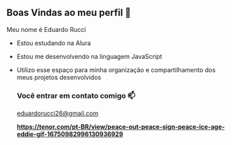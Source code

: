 ## Boas Vindas ao meu perfil 💙

Meu nome é Eduardo Rucci

- Estou estudando na Alura
- Estou me desenvolvendo na linguagem JavaScript
- Utilizo esse espaço para minha organização e compartilhamento dos meus projetos desenvolvidos

  ### Você entrar em contato comigo 📫

  eduardorucci26@gmail.com

  **https://tenor.com/pt-BR/view/peace-out-peace-sign-peace-ice-age-eddie-gif-16750982996130936929**
